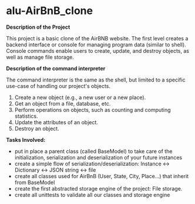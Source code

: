 # alu-AirBnB_clone

**Description of the Project**

This project is a basic clone of the AirBNB website. The first level creates a backend interface or console for managing program data (similar to shell). Console commands enable users to create, update, and destroy objects, as well as manage file storage.

**Description of the command interpreter**

The command interpreter is the same as the shell, but limited to a specific use-case of handling our project's objects.

1. Create a new object (e.g., a new user or a new place).
2. Get an object from a file, database, etc.
3. Perform operations on objects, such as counting and computing statistics.
4. Update the attributes of an object.
5. Destroy an object.

**Tasks Involved:**

- put in place a parent class (called BaseModel) to take care of the initialization, serialization and deserialization of your future instances
- create a simple flow of serialization/deserialization: Instance <-> Dictionary <-> JSON string <-> file
- create all classes used for AirBnB (User, State, City, Place…) that inherit from BaseModel
- create the first abstracted storage engine of the project: File storage.
- create all unittests to validate all our classes and storage engine
